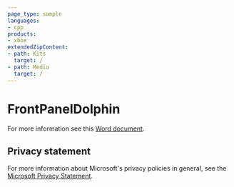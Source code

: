 ```yaml
---
page_type: sample
languages:
- cpp
products:
- xbox
extendedZipContent:
- path: Kits
  target: /
- path: Media
  target: /
---
```


# FrontPanelDolphin

For more information see this [Word document](https://github.com/microsoft/Xbox-GDK-Samples/blob/main/Samples/System/FrontPanelDolphin/readme.docx).

## Privacy statement

For more information about Microsoft's privacy policies in general, see the [Microsoft Privacy Statement](https://privacy.microsoft.com/privacystatement/).
